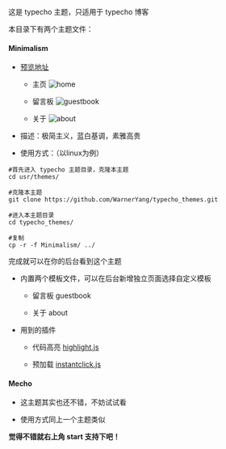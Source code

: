 
这是 typecho 主题，只适用于 typecho 博客

本目录下有两个主题文件：

#### Minimalism 

- [预览地址](http://blog.yanghuaqiang.com)

    - 主页
![home](https://github.com/WarnerYang/typecho_themes/blob/master/Minimalism/img/20180711111518.png?raw=true)

    - 留言板
![guestbook](https://github.com/WarnerYang/typecho_themes/blob/master/Minimalism/img/20180711151247.png?raw=true)

    - 关于
![about](https://github.com/WarnerYang/typecho_themes/blob/master/Minimalism/img/20180711154545.png?raw=true)

- 描述：极简主义，蓝白基调，素雅高贵

- 使用方式：（以linux为例）

```
#首先进入 typecho 主题目录，克隆本主题
cd usr/themes/

#克隆本主题
git clone https://github.com/WarnerYang/typecho_themes.git

#进入本主题目录
cd typecho_themes/

#复制
cp -r -f Minimalism/ ../

```

完成就可以在你的后台看到这个主题

- 内置两个模板文件，可以在后台新增独立页面选择自定义模板

    - 留言板 guestbook

    - 关于 about

- 用到的插件

    - 代码高亮 [highlight.js](https://highlightjs.org/) 

    - 预加载 [instantclick.js](http://instantclick.io/)

#### Mecho 

- 这主题其实也还不错，不妨试试看

- 使用方式同上一个主题类似


**觉得不错就右上角 start 支持下吧！**
